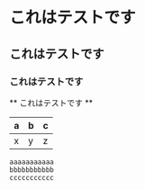
# これはテストです  
## これはテストです  
### これはテストです  
** これはテストです **  

|a|b|c|
|---|---|---|
|x|y|z|

```
aaaaaaaaaaa
bbbbbbbbbbb
ccccccccccc
```
